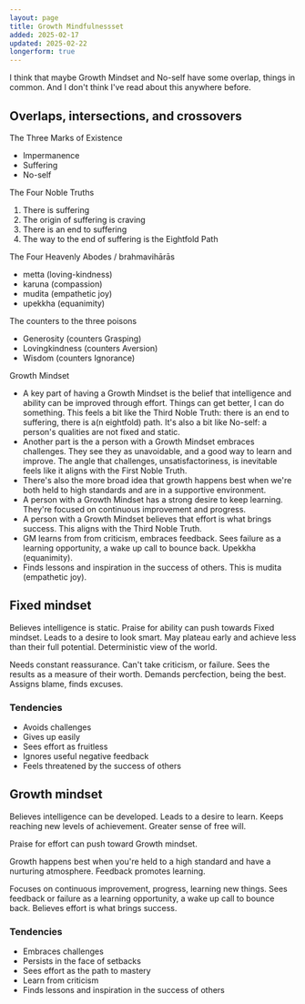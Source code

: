 ```yaml
---
layout: page
title: Growth Mindfulnessset
added: 2025-02-17
updated: 2025-02-22
longerform: true
---
```


I think that maybe Growth Mindset and No-self have some overlap, things in common. And I don't think I've read about this anywhere before.

## Overlaps, intersections, and crossovers

The Three Marks of Existence

- Impermanence
- Suffering
- No-self

The Four Noble Truths

1. There is suffering
2. The origin of suffering is craving
3. There is an end to suffering
4. The way to the end of suffering is the Eightfold Path

The Four Heavenly Abodes / brahmavihārās

- metta (loving-kindness)
- karuna (compassion)
- mudita (empathetic joy)
- upekkha (equanimity)

The counters to the three poisons

- Generosity (counters Grasping)
- Lovingkindness (counters Aversion)
- Wisdom (counters Ignorance)

Growth Mindset

- A key part of having a Growth Mindset is the belief that intelligence and ability can be improved through effort. Things can get better, I can do something. This feels a bit like the Third Noble Truth: there is an end to suffering, there is a(n eightfold) path. It's also a bit like No-self: a person's qualities are not fixed and static.
- Another part is the a person with a Growth Mindset embraces challenges. They see they as unavoidable, and a good way to learn and improve. The angle that challenges, unsatisfactoriness, is inevitable feels like it aligns with the First Noble Truth.
- There's also the more broad idea that growth happens best when we're both held to high standards and are in a supportive environment. 
- A person with a Growth Mindset has a strong desire to keep learning. They're focused on continuous improvement and progress.
- A person with a Growth Mindset believes that effort is what brings success. This aligns with the Third Noble Truth.
- GM learns from from criticism, embraces feedback. Sees failure as a learning opportunity, a wake up call to bounce back. Upekkha (equanimity).
- Finds lessons and inspiration in the success of others. This is mudita (empathetic joy).

## Fixed mindset

Believes intelligence is static.
Praise for ability can push towards Fixed mindset.
Leads to a desire to look smart.
May plateau early and achieve less than their full potential.
Deterministic view of the world.

Needs constant reassurance.
Can't take criticism, or failure. Sees the results as a measure of their worth. Demands percfection, being the best.
Assigns blame, finds excuses.

### Tendencies

- Avoids challenges
- Gives up easily
- Sees effort as fruitless
- Ignores useful negative feedback
- Feels threatened by the success of others

## Growth mindset

Believes intelligence can be developed.
Leads to a desire to learn.
Keeps reaching new levels of achievement.
Greater sense of free will.

Praise for effort can push toward Growth mindset.

Growth happens best when you're held to a high standard and have a nurturing atmosphere. Feedback promotes learning.

Focuses on continuous improvement, progress, learning new things.
Sees feedback or failure as a learning opportunity, a wake up call to bounce back.
Believes effort is what brings success.

### Tendencies

- Embraces challenges
- Persists in the face of setbacks
- Sees effort as the path to mastery
- Learn from criticism
- Finds lessons and inspiration in the success of others
